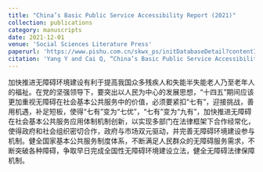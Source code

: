 ```yaml
---
title: "China’s Basic Public Service Accessibility Report (2021)"
collection: publications
category: manuscripts
date: 2021-12-01
venue: 'Social Sciences Literature Press'
paperurl: 'https://www.pishu.com.cn/skwx_ps/initDatabaseDetail?contentId=13615841&siteId=14&contentType=literature'
citation: 'Yang Y and Cai Q, “China’s Basic Public Service Accessibility Report (2021)(in Chinese),” Ling K. (Eds), Blue Book of Accessible Environment: Report on The Development of Accessible Environment in China (2021), Social Sciences Literature Press, Dec 2021.'
---
```


加快推进无障碍环境建设有利于提高我国众多残疾人和失能半失能老人乃至老年人的福祉。在党的坚强领导下，要突出以人民为中心的发展思想，“十四五”期间应该更加重视无障碍在社会基本公共服务中的价值，必须要紧扣“七有”，迎接挑战，善用机遇，补足短板，使得“七有”变为“七优”，“七有”变为“九有”，加快推进无障碍在社会基本公共服务应用体制机制创新，以实现多部门在法律框架下合作经常化，使得政府和社会组织密切合作，政府与市场双元驱动，并完善无障碍环境建设参与机制。健全国家基本公共服务制度体系，不断满足人民群众的无障碍服务需求，不断突破各种障碍，争取早日完成全国性无障碍环境建设立法，健全无障碍法律保障机制。

